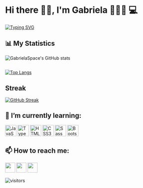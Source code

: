# Hi there 	&#128075;&#127996;, I'm Gabriela 	 	&#128105;&#127995;&#8205;&#128188; :computer: 


 [![Typing SVG](https://readme-typing-svg.demolab.com?font=Fira+Code&pause=1000&color=F744A0&width=435&lines=+I'm+a+Full+Stack+Developer+)](https://git.io/typing-svg)
 
 
 ## :bar_chart: My Statistics
 
![GabrielaSpace's GitHub stats](https://github-readme-stats.vercel.app/api?username=GabrielaSpace&show_icons=true&theme=radical)



## 
[![Top Langs](https://github-readme-stats.vercel.app/api/top-langs/?username=GabrielaSpace&layout=compact)](https://github.com/GabrielaSpace/github-readme-stats)

## Streak
[![GitHub Streak](https://streak-stats.demolab.com/?user=GabrielaSpace&theme=radical)](https://git.io/streak-stats)



## 🌱 I’m currently learning:



<p align="left">
<a href="https://developer.mozilla.org/en-US/docs/Web/JavaScript" target="_blank" rel="noreferrer"><img src="https://raw.githubusercontent.com/danielcranney/readme-generator/main/public/icons/skills/javascript-colored.svg" width="36" height="36" alt="JavaScript" /></a>
<a href="https://www.typescriptlang.org/" target="_blank" rel="noreferrer"><img src="https://raw.githubusercontent.com/danielcranney/readme-generator/main/public/icons/skills/typescript-colored.svg" width="36" height="36" alt="TypeScript" /></a>
<a href="https://developer.mozilla.org/en-US/docs/Glossary/HTML5" target="_blank" rel="noreferrer"><img src="https://raw.githubusercontent.com/danielcranney/readme-generator/main/public/icons/skills/html5-colored.svg" width="36" height="36" alt="HTML5" /></a>
<a href="https://www.w3.org/TR/CSS/#css" target="_blank" rel="noreferrer"><img src="https://raw.githubusercontent.com/danielcranney/readme-generator/main/public/icons/skills/css3-colored.svg" width="36" height="36" alt="CSS3" /></a>
<a href="https://sass-lang.com/" target="_blank" rel="noreferrer"><img src="https://raw.githubusercontent.com/danielcranney/readme-generator/main/public/icons/skills/sass-colored.svg" width="36" height="36" alt="Sass" /></a>
<a href="https://getbootstrap.com/" target="_blank" rel="noreferrer"><img src="https://raw.githubusercontent.com/danielcranney/readme-generator/main/public/icons/skills/bootstrap-colored.svg" width="36" height="36" alt="Bootstrap" /></a>
</p>




## 📫 How to reach me:
<p align="left"> <a href="https://discord.com/users/gabrielags7" target="_blank" rel="noreferrer"><img src="https://raw.githubusercontent.com/danielcranney/readme-generator/main/public/icons/socials/discord.svg" width="32" height="32" /></a> <a href="https://www.github.com/GabrielaSpace" target="_blank" rel="noreferrer"><img src="https://raw.githubusercontent.com/danielcranney/readme-generator/main/public/icons/socials/github.svg" width="32" height="32" /></a> <a href="https://www.linkedin.com/in/gabrielags7" target="_blank" rel="noreferrer"><img src="https://raw.githubusercontent.com/danielcranney/readme-generator/main/public/icons/socials/linkedin.svg" width="32" height="32" /></a></p>

 ![visitors](https://visitor-badge.glitch.me/badge?page_id=GabrielaSpace.id&left_color=DeepPink&right_color=DarkSlaveBlue)




<!--
**GabrielaSpace/GabrielaSpace** is a ✨ _special_ ✨ repository because its `README.md` (this file) appears on your GitHub profile.

![techstack logo](https://readme-components.vercel.app/api?component=logo&logo=javascript&text=false&animation=spin)

Here are some ideas to get you started:

- 🔭 I’m currently working on ...
- 🌱 I’m currently learning ...
- 👯 I’m looking to collaborate on ...
- 🤔 I’m looking for help with ...
- 💬 Ask me about ...
- 📫 How to reach me: ...
- 😄 Pronouns: ...
- ⚡ Fun fact: ...
-->

